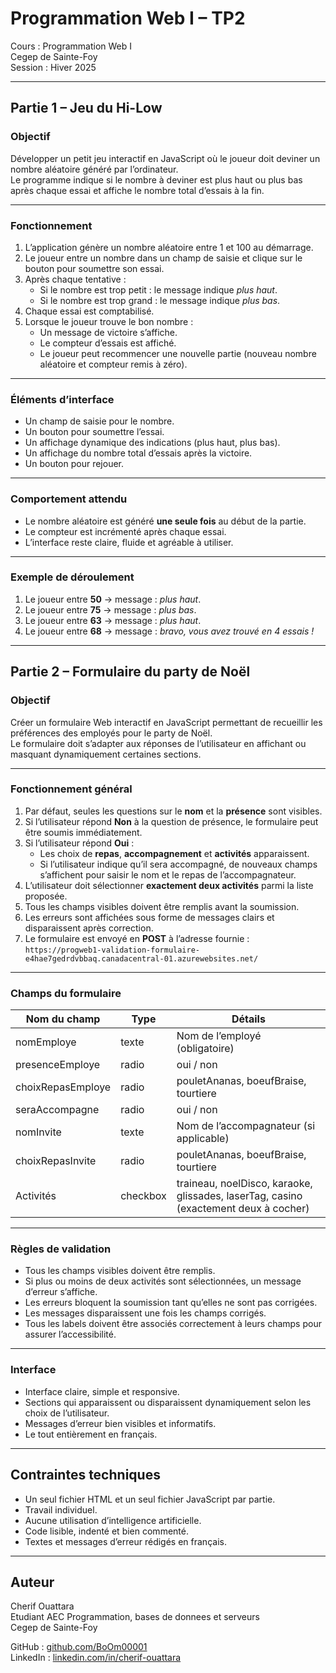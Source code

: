 # Programmation Web I – TP2

Cours : Programmation Web I  
Cegep de Sainte-Foy  
Session : Hiver 2025  

---

## Partie 1 – Jeu du Hi-Low

### Objectif
Développer un petit jeu interactif en JavaScript où le joueur doit deviner un nombre aléatoire généré par l’ordinateur.  
Le programme indique si le nombre à deviner est plus haut ou plus bas après chaque essai et affiche le nombre total d’essais à la fin.

---

### Fonctionnement
1. L’application génère un nombre aléatoire entre 1 et 100 au démarrage.  
2. Le joueur entre un nombre dans un champ de saisie et clique sur le bouton pour soumettre son essai.  
3. Après chaque tentative :
   - Si le nombre est trop petit : le message indique *plus haut*.  
   - Si le nombre est trop grand : le message indique *plus bas*.  
4. Chaque essai est comptabilisé.  
5. Lorsque le joueur trouve le bon nombre :
   - Un message de victoire s’affiche.  
   - Le compteur d’essais est affiché.  
   - Le joueur peut recommencer une nouvelle partie (nouveau nombre aléatoire et compteur remis à zéro).  

---

### Éléments d’interface
- Un champ de saisie pour le nombre.  
- Un bouton pour soumettre l’essai.  
- Un affichage dynamique des indications (plus haut, plus bas).  
- Un affichage du nombre total d’essais après la victoire.  
- Un bouton pour rejouer.  

---

### Comportement attendu
- Le nombre aléatoire est généré **une seule fois** au début de la partie.  
- Le compteur est incrémenté après chaque essai.  
- L’interface reste claire, fluide et agréable à utiliser.  

---

### Exemple de déroulement
1. Le joueur entre **50** → message : *plus haut*.  
2. Le joueur entre **75** → message : *plus bas*.  
3. Le joueur entre **63** → message : *plus haut*.  
4. Le joueur entre **68** → message : *bravo, vous avez trouvé en 4 essais !*  

---

## Partie 2 – Formulaire du party de Noël

### Objectif
Créer un formulaire Web interactif en JavaScript permettant de recueillir les préférences des employés pour le party de Noël.  
Le formulaire doit s’adapter aux réponses de l’utilisateur en affichant ou masquant dynamiquement certaines sections.

---

### Fonctionnement général
1. Par défaut, seules les questions sur le **nom** et la **présence** sont visibles.  
2. Si l’utilisateur répond **Non** à la question de présence, le formulaire peut être soumis immédiatement.  
3. Si l’utilisateur répond **Oui** :
   - Les choix de **repas**, **accompagnement** et **activités** apparaissent.  
   - Si l’utilisateur indique qu’il sera accompagné, de nouveaux champs s’affichent pour saisir le nom et le repas de l’accompagnateur.  
4. L’utilisateur doit sélectionner **exactement deux activités** parmi la liste proposée.  
5. Tous les champs visibles doivent être remplis avant la soumission.  
6. Les erreurs sont affichées sous forme de messages clairs et disparaissent après correction.  
7. Le formulaire est envoyé en **POST** à l’adresse fournie :  
   `https://progweb1-validation-formulaire-e4hae7gedrdvbbaq.canadacentral-01.azurewebsites.net/`

---

### Champs du formulaire
| Nom du champ | Type | Détails |
|---------------|------|----------|
| nomEmploye | texte | Nom de l’employé (obligatoire) |
| presenceEmploye | radio | oui / non |
| choixRepasEmploye | radio | pouletAnanas, boeufBraise, tourtiere |
| seraAccompagne | radio | oui / non |
| nomInvite | texte | Nom de l’accompagnateur (si applicable) |
| choixRepasInvite | radio | pouletAnanas, boeufBraise, tourtiere |
| Activités | checkbox | traineau, noelDisco, karaoke, glissades, laserTag, casino (exactement deux à cocher) |

---

### Règles de validation
- Tous les champs visibles doivent être remplis.  
- Si plus ou moins de deux activités sont sélectionnées, un message d’erreur s’affiche.  
- Les erreurs bloquent la soumission tant qu’elles ne sont pas corrigées.  
- Les messages disparaissent une fois les champs corrigés.  
- Tous les labels doivent être associés correctement à leurs champs pour assurer l’accessibilité.

---

### Interface
- Interface claire, simple et responsive.  
- Sections qui apparaissent ou disparaissent dynamiquement selon les choix de l’utilisateur.  
- Messages d’erreur bien visibles et informatifs.  
- Le tout entièrement en français.  

---

## Contraintes techniques
- Un seul fichier HTML et un seul fichier JavaScript par partie.  
- Travail individuel.  
- Aucune utilisation d’intelligence artificielle.  
- Code lisible, indenté et bien commenté.  
- Textes et messages d’erreur rédigés en français.  

---

## Auteur
Cherif Ouattara  
Etudiant AEC Programmation, bases de donnees et serveurs  
Cegep de Sainte-Foy  

GitHub : [github.com/BoOm00001](https://github.com/BoOm00001)  
LinkedIn : [linkedin.com/in/cherif-ouattara](https://www.linkedin.com/in/cherif-ouattara/)
